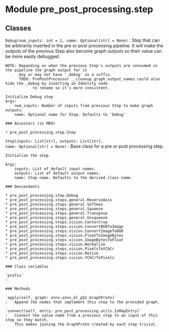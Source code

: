 Module pre_post_processing.step
===============================

Classes
-------

`Debug(num_inputs: int = 1, name: Optional[str] = None)`
:   Step that can be arbitrarily inserted in the pre or post processing pipeline.
    It will make the outputs of the previous Step also become graph outputs so their value can be more easily debugged.
    
    NOTE: Depending on when the previous Step's outputs are consumed in the pipeline the graph output for it
          may or may not have '_debug' as a suffix.
          TODO: PrePostProcessor __cleanup_graph_output_names could also hide the _debug by inserting an Identity node
                to rename so it's more consistent.
    
    Initialize Debug step
    Args:
        num_inputs: Number of inputs from previous Step to make graph outputs.
        name: Optional name for Step. Defaults to 'Debug'

    ### Ancestors (in MRO)

    * pre_post_processing.step.Step

`Step(inputs: List[str], outputs: List[str], name: Optional[str] = None)`
:   Base class for a pre or post processing step.
    
    Initialize the step.
    
    Args:
        inputs: List of default input names.
        outputs: List of default output names.
        name: Step name. Defaults to the derived class name.

    ### Descendants

    * pre_post_processing.step.Debug
    * pre_post_processing.steps.general.ReverseAxis
    * pre_post_processing.steps.general.Softmax
    * pre_post_processing.steps.general.Squeeze
    * pre_post_processing.steps.general.Transpose
    * pre_post_processing.steps.general.Unsqueeze
    * pre_post_processing.steps.vision.CenterCrop
    * pre_post_processing.steps.vision.ConvertBGRToImage
    * pre_post_processing.steps.vision.ConvertImageToBGR
    * pre_post_processing.steps.vision.FloatToImageBytes
    * pre_post_processing.steps.vision.ImageBytesToFloat
    * pre_post_processing.steps.vision.Normalize
    * pre_post_processing.steps.vision.PixelsToYCbCr
    * pre_post_processing.steps.vision.Resize
    * pre_post_processing.steps.vision.YCbCrToPixels

    ### Class variables

    `prefix`
    :

    ### Methods

    `apply(self, graph: onnx.onnx_ml_pb2.GraphProto)`
    :   Append the nodes that implement this step to the provided graph.

    `connect(self, entry: pre_post_processing.utils.IoMapEntry)`
    :   Connect the value name from a previous step to an input of this step so they match.
        This makes joining the GraphProto created by each step trivial.